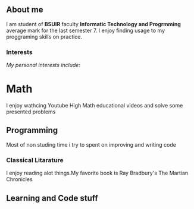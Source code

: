 ## About me
I am student of **BSUIR** faculty **Informatic Technology and Progrmming** average mark for the last semester 7.
I enjoy finding usage to my proggraming skills on practice.
### Interests
_My personal interests include_:
# Math
I enjoy wathcing Youtube High Math educational videos and solve some presented problems
## Programming
Most of non studing time i try to spent on improving and writing code
### Classical Litarature
I enjoy reading alot things.My favorite book is Ray Bradbury's The Martian Chronicles
## Learning and Code stuff


